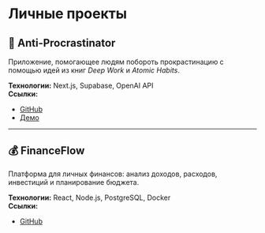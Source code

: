 # Личные проекты

## 🧠 Anti-Procrastinator
Приложение, помогающее людям побороть прокрастинацию с помощью идей из книг *Deep Work* и *Atomic Habits*.

**Технологии:** Next.js, Supabase, OpenAI API  
**Ссылки:**
- [GitHub](https://github.com/andreykor/antiprocrastinator)
- [Демо](https://antiprocrastinator.app)

---

## 💰 FinanceFlow
Платформа для личных финансов: анализ доходов, расходов, инвестиций и планирование бюджета.

**Технологии:** React, Node.js, PostgreSQL, Docker  
**Ссылки:**
- [GitHub](https://github.com/andreykor/financeflow)
